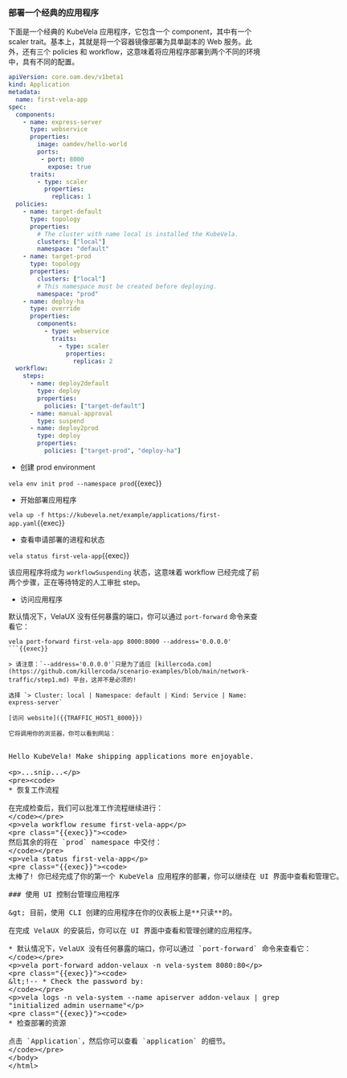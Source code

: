 ### 部署一个经典的应用程序

下面是一个经典的 KubeVela 应用程序，它包含一个 component，其中有一个 scaler trait。基本上，其就是将一个容器镜像部署为具单副本的 Web 服务。此外，还有三个 policies 和 workflow，这意味着将应用程序部署到两个不同的环境中，具有不同的配置。

```yaml
apiVersion: core.oam.dev/v1beta1
kind: Application
metadata:
  name: first-vela-app
spec:
  components:
    - name: express-server
      type: webservice
      properties:
        image: oamdev/hello-world
        ports:
         - port: 8000
           expose: true
      traits:
        - type: scaler
          properties:
            replicas: 1
  policies:
    - name: target-default
      type: topology
      properties:
        # The cluster with name local is installed the KubeVela.
        clusters: ["local"]
        namespace: "default"
    - name: target-prod
      type: topology
      properties:
        clusters: ["local"]
        # This namespace must be created before deploying.
        namespace: "prod"
    - name: deploy-ha
      type: override
      properties:
        components:
          - type: webservice
            traits:
              - type: scaler
                properties:
                  replicas: 2
  workflow:
    steps:
      - name: deploy2default
        type: deploy
        properties:
          policies: ["target-default"]
      - name: manual-approval
        type: suspend
      - name: deploy2prod
        type: deploy
        properties:
          policies: ["target-prod", "deploy-ha"]
```

* 创建 prod environment

`vela env init prod --namespace prod`{{exec}}

* 开始部署应用程序

`vela up -f https://kubevela.net/example/applications/first-app.yaml`{{exec}}

* 查看申请部署的进程和状态

`vela status first-vela-app`{{exec}}

该应用程序将成为 `workflowSuspending` 状态，这意味着 workflow 已经完成了前两个步骤，正在等待特定的人工审批 step。

* 访问应用程序

默认情况下，VelaUX 没有任何暴露的端口，你可以通过 `port-forward` 命令来查看它：

```
vela port-forward first-vela-app 8000:8000 --address='0.0.0.0'
```{{exec}}

> 请注意：`--address='0.0.0.0'`只是为了适应 [killercoda.com](https://github.com/killercoda/scenario-examples/blob/main/network-traffic/step1.md) 平台，这并不是必须的!

选择 `> Cluster: local | Namespace: default | Kind: Service | Name: express-server`

[访问 website]({{TRAFFIC_HOST1_8000}})

它将调用你的浏览器，你可以看到网站：

```
<xmp>
Hello KubeVela! Make shipping applications more enjoyable. 

...snip...
```

* 恢复工作流程

在完成检查后，我们可以批准工作流程继续进行：

```
vela workflow resume first-vela-app
```{{exec}}

然后其余的将在 `prod` namespace 中交付：

```
vela status first-vela-app
```{{exec}}

太棒了! 你已经完成了你的第一个 KubeVela 应用程序的部署，你可以继续在 UI 界面中查看和管理它。

### 使用 UI 控制台管理应用程序

> 目前，使用 CLI 创建的应用程序在你的仪表板上是**只读**的。

在完成 VelaUX 的安装后，你可以在 UI 界面中查看和管理创建的应用程序。

* 默认情况下，VelaUX 没有任何暴露的端口，你可以通过 `port-forward` 命令来查看它：

```
vela port-forward addon-velaux -n vela-system 8080:80
```{{exec}}

<!-- * Check the password by:

```
vela logs -n vela-system --name apiserver addon-velaux | grep "initialized admin username"
```{{exec}} -->

* 检查部署的资源

点击 `Application`，然后你可以查看 `application` 的细节。
